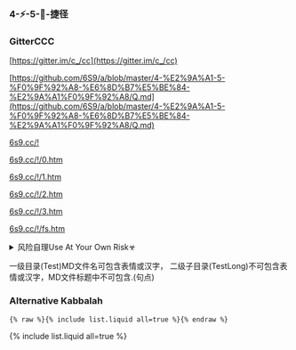 ### 4-⚡-5-💨-捷径

### GitterCCC
[https://gitter.im/c_/cc](https://gitter.im/c_/cc)

[https://github.com/6S9/a/blob/master/4-%E2%9A%A1-5-%F0%9F%92%A8-%E6%8D%B7%E5%BE%84-%E2%9A%A1%F0%9F%92%A8/Q.md](https://github.com/6S9/a/blob/master/4-%E2%9A%A1-5-%F0%9F%92%A8-%E6%8D%B7%E5%BE%84-%E2%9A%A1%F0%9F%92%A8/Q.md)

[6s9.cc/!](https://6s9.cc/!)

[6s9.cc/!/0.htm](https://6s9.cc/!/0.htm)

[6s9.cc/!/1.htm](https://6s9.cc/!/1.htm)

[6s9.cc/!/2.htm](https://6s9.cc/!/2.htm)

[6s9.cc/!/3.htm](https://6s9.cc/!/3.htm)

[6s9.cc/!/fs.htm](https://6s9.cc/!/fs.htm)

<details><summary>风险自理Use At Your Own Risk☣</summary>

[A9](https://github.com/Alvin9999/new-pac/wiki/ss%E5%85%8D%E8%B4%B9%E8%B4%A6%E5%8F%B7)

</details>

一级目录(Test)MD文件名可包含表情或汉字，
二级子目录(TestLong)不可包含表情或汉字，MD文件标题中不可包含.(句点)

### Alternative Kabbalah

```
{% raw %}{% include list.liquid all=true %}{% endraw %}
```

{% include list.liquid all=true %}
